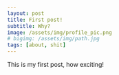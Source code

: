 ```yaml
---
layout: post
title: First post!
subtitle: Why?
image: /assets/img/profile_pic.png
# bigimg: /assets/img/path.jpg
tags: [about, shit]
---
```


This is my first post, how exciting!
